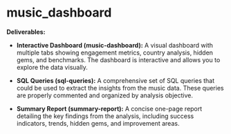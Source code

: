# music_dashboard
**Deliverables:**

* **Interactive Dashboard (music-dashboard):** A visual dashboard with multiple tabs showing engagement metrics, country analysis, hidden gems, and benchmarks. The dashboard is interactive and allows you to explore the data visually.

* **SQL Queries (sql-queries):** A comprehensive set of SQL queries that could be used to extract the insights from the music data. These queries are properly commented and organized by analysis objective.

* **Summary Report (summary-report):** A concise one-page report detailing the key findings from the analysis, including success indicators, trends, hidden gems, and improvement areas.
